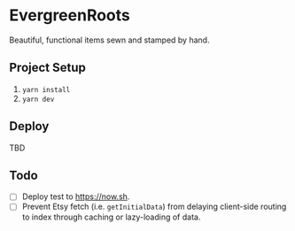 # EvergreenRoots

Beautiful, functional items sewn and stamped by hand.

## Project Setup

1. `yarn install`
1. `yarn dev`

## Deploy

TBD

## Todo

* [ ] Deploy test to https://now.sh.
* [ ] Prevent Etsy fetch (i.e. `getInitialData`) from delaying client-side
      routing to index through caching or lazy-loading of data.
